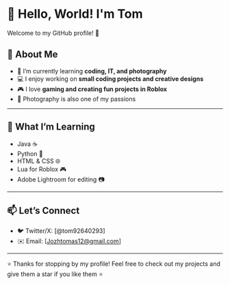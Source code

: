 # 👋 Hello, World! I'm Tom  

Welcome to my GitHub profile! 🎉  

## 🌟 About Me  
- 🌱 I’m currently learning **coding, IT, and photography**  
- 💻 I enjoy working on **small coding projects and creative designs**  
- 🎮 I love **gaming and creating fun projects in Roblox**  
- 📸 Photography is also one of my passions  

---

## 🚀 What I’m Learning  
- Java ☕  
- Python 🐍  
- HTML & CSS 🌐  
- Lua for Roblox 🎮  
- Adobe Lightroom for editing 📷  

---

## 📫 Let’s Connect  
- 🐦 Twitter/X: [@tom92640293]  
- ✉️ Email: [Jozhtomas12@gmail.com]  

---

⭐ Thanks for stopping by my profile! Feel free to check out my projects and give them a star if you like them ⭐  

